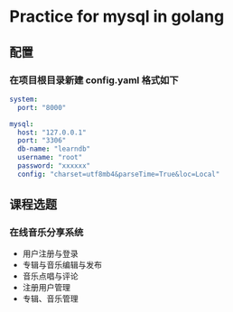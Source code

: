 # Practice for mysql in golang

## 配置
### 在项目根目录新建 config.yaml 格式如下
```yaml
system:
  port: "8000"

mysql:
  host: "127.0.0.1"
  port: "3306"
  db-name: "learndb"
  username: "root"
  password: "xxxxxx"
  config: "charset=utf8mb4&parseTime=True&loc=Local"
```

## 课程选题
### 在线音乐分享系统
- 用户注册与登录
- 专辑与音乐编辑与发布
- 音乐点唱与评论
- 注册用户管理
- 专辑、音乐管理
